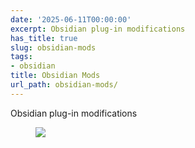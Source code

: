 ```yaml
---
date: '2025-06-11T00:00:00'
excerpt: Obsidian plug-in modifications
has_title: true
slug: obsidian-mods
tags:
- obsidian
title: Obsidian Mods
url_path: obsidian-mods/
---
```


Obsidian plug-in modifications
<figure class="content-figure">
<img src="https://mp1ewwuojwmnpxpy.public.blob.vercel-storage.com/image_1749589196968-Ml58jmqY2CD7LvoKmUd187rYXXHylO.webp" width="auto" class="ba b--light-gray bw2 br2">
<figcaption class="f6 gray tl"></figcaption>
</figure>
